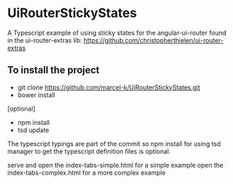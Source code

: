 # UiRouterStickyStates
A Typescript example of using sticky states for the angular-ui-router found in the ui-router-extras lib: https://github.com/christopherthielen/ui-router-extras

## To install the project
- git clone https://github.com/marcel-k/UiRouterStickyStates.git
- bower install

[optional]
- npm install
- tsd update

The typescript typings are part of the commit so npm install for using tsd manager to get the typescript definition files is optional.

serve and
open the index-tabs-simple.html for a simple example
open the index-tabs-complex.html for a more complex example




